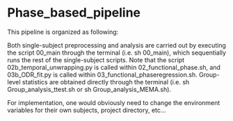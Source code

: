# Phase_based_pipeline

This pipeline is organized as following:

Both single-subject preprocessing and analysis are carried out by executing the script 00_main through the terminal (i.e. sh 00_main), which sequentially runs the rest of the single-subject scripts. 
Note that the script 02b_temporal_unwrapping.py is called within 02_functional_phase.sh, and 03b_ODR_fit.py is called within 03_functional_phaseregression.sh. 
Group-level statistics are obtained directly through the terminal (i.e. sh Group_analysis_ttest.sh or sh Group_analysis_MEMA.sh).  

For implementation, one would obviously need to change the environment variables for their own subjects, project directory, etc...
